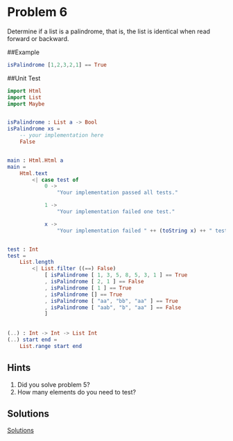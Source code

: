 # Problem 6
Determine if a list is a palindrome, that is, the list is identical when read forward or backward.

##Example
```elm
isPalindrome [1,2,3,2,1] == True
```

##Unit Test
```elm
import Html
import List
import Maybe


isPalindrome : List a -> Bool
isPalindrome xs =
    -- your implementation here
    False


main : Html.Html a
main =
    Html.text
        <| case test of
            0 ->
                "Your implementation passed all tests."

            1 ->
                "Your implementation failed one test."

            x ->
                "Your implementation failed " ++ (toString x) ++ " tests."


test : Int
test =
    List.length
        <| List.filter ((==) False)
            [ isPalindrome [ 1, 3, 5, 8, 5, 3, 1 ] == True
            , isPalindrome [ 2, 1 ] == False
            , isPalindrome [ 1 ] == True
            , isPalindrome [] == True
            , isPalindrome [ "aa", "bb", "aa" ] == True
            , isPalindrome [ "aab", "b", "aa" ] == False
            ]
            
            
(..) : Int -> Int -> List Int
(..) start end =
    List.range start end
```

## Hints
1. Did you solve problem 5?
2. How many elements do you need to test?

## Solutions
[Solutions](../s/s06.md)